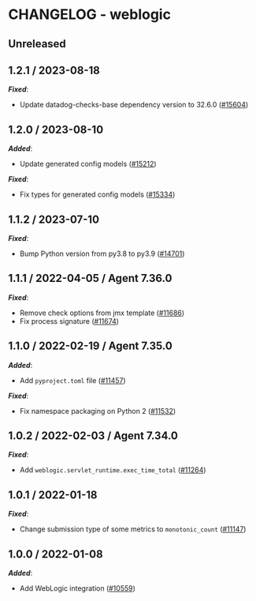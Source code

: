 # CHANGELOG - weblogic

## Unreleased

## 1.2.1 / 2023-08-18

***Fixed***:

* Update datadog-checks-base dependency version to 32.6.0 ([#15604](https://github.com/DataDog/integrations-core/pull/15604))

## 1.2.0 / 2023-08-10

***Added***:

* Update generated config models ([#15212](https://github.com/DataDog/integrations-core/pull/15212))

***Fixed***:

* Fix types for generated config models ([#15334](https://github.com/DataDog/integrations-core/pull/15334))

## 1.1.2 / 2023-07-10

***Fixed***:

* Bump Python version from py3.8 to py3.9 ([#14701](https://github.com/DataDog/integrations-core/pull/14701))

## 1.1.1 / 2022-04-05 / Agent 7.36.0

***Fixed***:

* Remove check options from jmx template ([#11686](https://github.com/DataDog/integrations-core/pull/11686))
* Fix process signature ([#11674](https://github.com/DataDog/integrations-core/pull/11674))

## 1.1.0 / 2022-02-19 / Agent 7.35.0

***Added***:

* Add `pyproject.toml` file ([#11457](https://github.com/DataDog/integrations-core/pull/11457))

***Fixed***:

* Fix namespace packaging on Python 2 ([#11532](https://github.com/DataDog/integrations-core/pull/11532))

## 1.0.2 / 2022-02-03 / Agent 7.34.0

***Fixed***:

* Add `weblogic.servlet_runtime.exec_time_total` ([#11264](https://github.com/DataDog/integrations-core/pull/11264))

## 1.0.1 / 2022-01-18

***Fixed***:

* Change submission type of some metrics to `monotonic_count` ([#11147](https://github.com/DataDog/integrations-core/pull/11147))

## 1.0.0 / 2022-01-08

***Added***:

* Add WebLogic integration ([#10559](https://github.com/DataDog/integrations-core/pull/10559))
